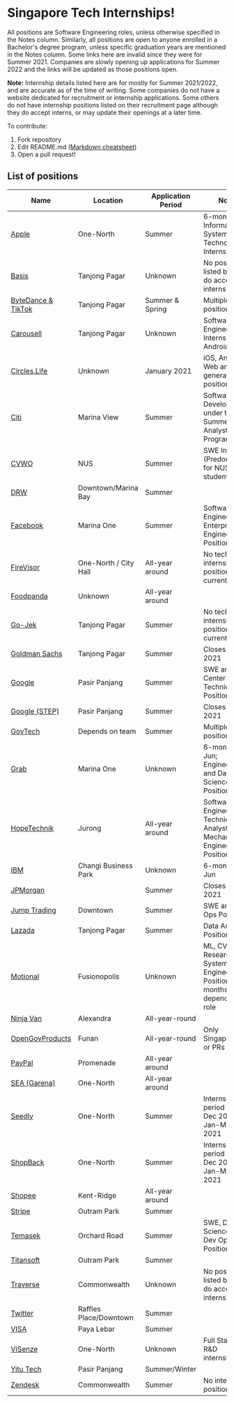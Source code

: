 
# Singapore Tech Internships!

All positions are Software Engineering roles, unless otherwise specified in the Notes column. Similarly, all positions are open to anyone enrolled in a Bachelor's degree program, unless specific graduation years are mentioned in the Notes column. Some links here are invalid since they were for Summer 2021. Companies are slowly opening up applications for Summer 2022 and the links will be updated as those positions open.

**Note:** Internship details listed here are for mostly for Summer 2021/2022, and are accurate as of the time of writing. Some companies do not have a website dedicated for recruitment or internship applications. Some others do not have internship positions listed on their recruitment page although they do accept interns, or may update their openings at a later time.

To contribute:
1. Fork repository
2. Edit README.md ([Markdown cheatsheet](https://github.com/tchapi/markdown-cheatsheet/blob/master/README.md))
4. Open a pull request!


## List of positions
| Name | Location | Application Period | Notes |
|------|----------|--------------------|-------|
| [Apple](https://jobs.apple.com/en-sg/details/200272499/2022-apple-internship-information-systems-and-technology?team=STDNT) | One-North | Summer | 6-month long, Information Systems and Technology Internship |
| [Basis](https://basis-ai.com/get-in-touch) | Tanjong Pagar | Unknown | No position listed but they do accept interns |
| [ByteDance & TikTok](https://bytedance.feishu.cn/docs/doccnhFYuO21dvlpC3ZVg4pTZ50#ruVHxU) | Tanjong Pagar | Summer & Spring | Multiple positions open |
| [Carousell](https://careers.carousell.com/job-posting/?gh_jid=2980636) | Tanjong Pagar | Unknown | Software Engineer Internship, Android |
| [Circles.Life](https://www.circles.life/sg/job-board/) | Unknown | January 2021 | iOS, Android, Web and general SWE positions |
| [Citi](https://jobs.citi.com/job/singapore/icg-technology-software-development-2022-summer-analyst-singapore/287/12532326144) | Marina View | Summer | Software Development under their Summer Analyst Program |
| [CVWO](https://www.comp.nus.edu.sg/~vwo/contact.html) | NUS | Summer | SWE Intern (Predominantly for NUS students) |
| [DRW](https://drw.com/careers/job/software-developer-intern-1933017/) | Downtown/Marina Bay | Summer | |
| [Facebook](https://www.facebook.com/careers/jobs/?offices%5B0%5D=Singapore&roles%5B0%5D=intern&is_leadership=0&is_in_page=0) | Marina One | Summer | Software Engineer and Enterprise Engineer Positions |
| [FireVisor](https://angel.co/firevisor/jobs) | One-North / City Hall | All-year around | No tech internship positions listed currently |
| [Foodpanda](https://boards.greenhouse.io/foodpandasingapore/jobs/2399062) | Unknown | All-year around | |
| [Go-Jek](https://www.gojek.io/careers/) | Tanjong Pagar | Summer | No tech internship positions listed currently |
| [Goldman Sachs](https://www.goldmansachs.com/careers/students/programs/asia-pacific/summer-analyst.html) | Tanjong Pagar | Summer | Closes 11 Oct 2021
| [Google](https://careers.google.com/jobs/results/?employment_type=INTERN&location=Singapore&q=) | Pasir Panjang | Summer | SWE and Data Center Technician Positions | Within 12-18 months of completing a Bachelor's or Master's degree
| [Google (STEP)](https://careers.google.com/jobs/results/111206685625721542/) | Pasir Panjang | Summer | Closes 30 Sep 2021 | Only open to second year undergraduate students
| [GovTech](https://sggovterp.wd102.myworkdayjobs.com/PublicServiceCareers/4/refreshFacet/318c8bb6f553100021d223d9780d30be) | Depends on team | Summer | Multiple positions open |
| [Grab](https://grab.careers/jobs/) | Marina One | Unknown | 6-month Jan-Jun; Engineering and Data Science Positions |
| [HopeTechnik](https://www.hopetechnik.com/careers/) | Jurong | All-year around | Software Engineering, Technical Analyst & Mechanical Engineering Positions |
| [IBM](https://careers.ibm.com/job/13539646/internship-software-developer-jan-to-may-jun-singapore-sg/?codes=IBM_CareerWebSite) | Changi Business Park | Unknown | 6-month Jan-Jun |
| [JPMorgan](https://jpmc.fa.oraclecloud.com/hcmUI/CandidateExperience/en/sites/CX_1001/job/210141619)| | Summer | Closes 31 Oct 2021 |
| [Jump Trading](https://www.jumptrading.com/jobs.html) | Downtown | Summer | SWE and Tech Ops Positions |
| [Lazada](https://www.lazada.com/en/careers/job-description/GP655404/) | Tanjong Pagar | Summer | Data Analyst Position |
| [Motional](https://motional.com/careers/positions) | Fusionopolis | Unknown | ML, CV, Research & Systems Engineering Positions; 3-5 months depending on role |
| [Ninja Van](https://jobs.lever.co/ninjavan?location=Singapore%2C%20Singapore&department=Tech&commitment=Internship) | Alexandra | All-year-round | |
| [OpenGovProducts](https://opengovernmentproducts.recruitee.com/o/software-engineering-intern)| Funan | All-year-round | Only Singaporeans or PRs allowed |
| [PayPal](https://jobsearch.paypal-corp.com/en-US/search?facetcountry=sg&location=Singapore&facetcategory=internship) | Promenade | All-year around | |
| [SEA (Garena)](https://career.seagroup.com/programs?pos=LIP-area) | One-North | All-year around | |
| [Seedly](https://careers.seedly.com/) | One-North | Summer | Internship period is Sept-Dec 2020 or Jan-May 2021 |
| [ShopBack](https://jobs.lever.co/shopback-2/3c60180b-6dd1-48a6-9d0e-4edf80be1fc3) | One-North | Summer | Internship period is Sept-Dec 2020 or Jan-May 2021 |
| [Shopee](https://careers.shopee.sg/job-detail/2336/) | Kent-Ridge | All-year around | |
| [Stripe](https://stripe.com/jobs/listing/software-engineering-intern/3368637) | Outram Park | Summer | |
| [Temasek](https://career2.successfactors.eu/career?company=temasekcapP2) | Orchard Road | Summer | SWE, Data Science, ML & Dev Ops Positions |
| [Titansoft](https://www.titansoft.com/en/career/current-openings?country=singapore&tag=3) | Outram Park | Summer | |
| [Traverse](https://www.traverse.ai/about-us/contact) | Commonwealth | Unknown | No position listed but they do accept interns |
| [Twitter](https://careers.twitter.com/content/careers-twitter/en/jobs.html#location=careers-twitter%3Asr%2Foffice%2Fsingapore) | Raffles Place/Downtown | Summer | |
| [VISA](https://www.visa.com.sg/careers/job-details.jobid.743999766563075.deptid.1146810.html) | Paya Lebar | Summer | |
| [ViSenze](https://apply.workable.com/visenze/?lng=en) | One-North | Unknown | Full Stack and R&D internships |
| [Yitu Tech](https://www.yitutech.com/en/career?mode=campus) | Pasir Panjang | Summer/Winter | |
| [Zendesk](https://www.zendesk.com/jobs/singapore/) | Commonwealth | Summer | No intern positions listed |
